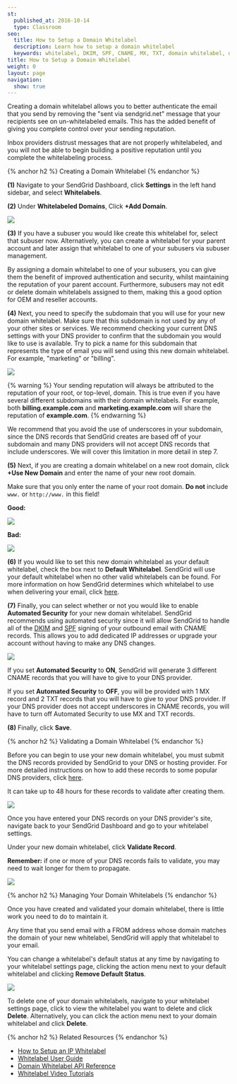 ```yaml
---
st:
  published_at: 2016-10-14
  type: Classroom
seo:
  title: How to Setup a Domain Whitelabel
  description: Learn how to setup a domain whitelabel
  keywords: whitelabel, DKIM, SPF, CNAME, MX, TXT, domain whitelabel, domain, how to, tutorial
title: How to Setup a Domain Whitelabel
weight: 0
layout: page
navigation:
  show: true
---
```


Creating a domain whitelabel allows you to better authenticate the email that you send by removing the "sent via sendgrid.net" message that your recipients see on un-whitelabeled emails. This has the added benefit of giving you complete control over your sending reputation.

Inbox providers distrust messages that are not properly whitelabeled, and you will not be able to begin building a positive reputation until you complete the whitelabeling process.

{% anchor h2 %}
Creating a Domain Whitelabel
{% endanchor %}

**(1)** Navigate to your SendGrid Dashboard, click **Settings** in the left hand sidebar, and select **Whitelabels**.

**(2)** Under **Whitelabeled Domains**, Click **+Add Domain**.

![]({{root_url}}/images/domain_whitelabel_setup_1.png)

**(3)** If you have a subuser you would like create this whitelabel for, select that subuser now. Alternatively, you can create a whitelabel for your parent account and later assign that whitelabel to one of your subusers via subuser management.

By assigning a domain whitelabel to one of your subusers, you can give them the benefit of improved authentication and security, whilst maintaining the reputation of your parent account. Furthermore, subusers may not edit or delete domain whitelabels assigned to them, making this a good option for OEM and reseller accounts.

**(4)** Next, you need to specify the subdomain that you will use for your new domain whitelabel. Make sure that this subdomain is not used by any of your other sites or services. We recommend checking your current DNS settings with your DNS provider to confirm that the subdomain you would like to use is available. Try to pick a name for this subdomain that represents the type of email you will send using this new domain whitelabel. For example, "marketing" or "billing".

![]({{root_url}}/images/domain_whitelabel_setup_2.png)

{% warning %}
Your sending reputation will always be attributed to the reputation of your root, or top-level, domain. This is true even if you have several different subdomains with their domain whitelabels. For example, both **billing.example.com** and **marketing.example.com** will share the reputation of **example.com**.
{% endwarning %}

We recommend that you avoid the use of underscores in your subdomain, since the DNS records that SendGrid creates are based off of your subdomain and many DNS providers will not accept DNS records that include underscores. We will cover this limitation in more detail in step 7.

**(5)** Next, if you are creating a domain whitelabel on a new root domain, click **+Use New Domain** and enter the name of your new root domain.

Make sure that you only enter the name of your root domain. **Do not** include `www.` or `http://www.` in this field!

**Good:**

![]({{root_url}}/images/domain_whitelabel_setup_3.png)

**Bad:**

![]({{root_url}}/images/domain_whitelabel_setup_4.png)

**(6)** If you would like to set this new domain whitelabel as your default whitelabel, check the box next to **Default Whitelabel**. SendGrid will use your default whitelabel when no other valid whitelabels can be found. For more information on how SendGrid determines which whitelabel to use when delivering your email, click [here]({{root_url}}/User_Guide/Settings/Whitelabel/index.html#-Whitelabel-Application-Logic).

**(7)** Finally, you can select whether or not you would like to enable **Automated Security** for your new domain whitelabel. SendGrid recommends using automated security since it will allow SendGrid to handle all of the [DKIM]({{root_url}}/Glossary/dkim.html) and [SPF]({{root_url}}/Glossary/spf.html) signing of your outbound email with CNAME records. This allows you to add dedicated IP addresses or upgrade your account without having to make any DNS changes.

![]({{root_url}}/images/domain_whitelabel_setup_5.png)

If you set **Automated Security** to **ON**, SendGrid will generate 3 different CNAME records that you will have to give to your DNS provider.

If you set **Automated Security** to **OFF**, you will be provided with 1 MX record and 2 TXT records that you will have to give to your DNS provider. If your DNS provider does not accept underscores in CNAME records, you will have to turn off Automated Security to use MX and TXT records.

**(8)** Finally, click **Save**.

{% anchor h2 %}
Validating a Domain Whitelabel
{% endanchor %}

Before you can begin to use your new domain whitelabel, you must submit the DNS records provided by SendGrid to your DNS or hosting provider. For more detailed instructions on how to add these records to some popular DNS providers, click [here]({{root_url}}/Classroom/Troubleshooting/Authentication/whitelabel_video_tutorials.html#Whitelabeling-with-GoDaddy).

It can take up to 48 hours for these records to validate after creating them.

![]({{root_url}}/images/domain_whitelabel_setup_6.png)

Once you have entered your DNS records on your DNS provider's site, navigate back to your SendGrid Dashboard and go to your whitelabel settings.

Under your new domain whitelabel, click **Validate Record**.

**Remember:** if one or more of your DNS records fails to validate, you may need to wait longer for them to propagate.

![]({{root_url}}/images/domain_whitelabel_setup_7.png)

{% anchor h2 %}
Managing Your Domain Whitelabels
{% endanchor %}

Once you have created and validated your domain whitelabel, there is little work you need to do to maintain it.

Any time that you send email with a FROM address whose domain matches the domain of your new whitelabel, SendGrid will apply that whitelabel to your email.

You can change a whitelabel's default status at any time by navigating to your whitelabel settings page, clicking the action menu next to your default whitelabel and clicking **Remove Default Status**.

![]({{root_url}}/images/domain_whitelabel_setup_8.png)

To delete one of your domain whitelabels, navigate to your whitelabel settings page, click to view the whitelabel you want to delete and click **Delete**. Alternatively, you can click the action menu next to your domain whitelabel and click **Delete**.

{% anchor h2 %}
Related Resources
{% endanchor %}

* [How to Setup an IP Whitelabel]({{root_url}}/Classroom/Basics/Whitelabel/setup_ip_whitelabel.html)
* [Whitelabel User Guide]({{root_url}}/User_Guide/Settings/Whitelabel/index.html)
* [Domain Whitelabel API Reference]({{root_url}}/API_Reference/Web_API_v3/Whitelabel/domains.html)
* [Whitelabel Video Tutorials]({{root_url}}/Classroom/Troubleshooting/Authentication/whitelabel_video_tutorials.html)
